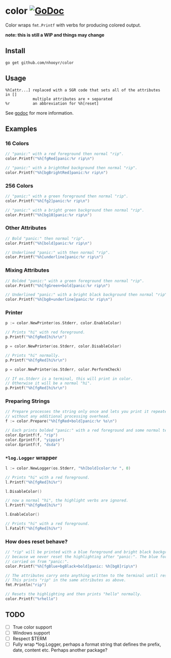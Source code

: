 # color [![GoDoc](https://godoc.org/github.com/nhooyr/color?status.svg)](https://godoc.org/github.com/nhooyr/color)

Color wraps `fmt.Printf` with verbs for producing colored output.

__note: this is still a WIP and things may change__

## Install
```
go get github.com/nhooyr/color
```

## Usage
```
%h[attr...]	replaced with a SGR code that sets all of the attributes in []
			multiple attributes are + separated
%r			an abbreviation for %h[reset]
```

See [godoc](https://godoc.org/github.com/nhooyr/color) for more information.

## Examples
### 16 Colors
```go
// "panic:" with a red foreground then normal "rip".
color.Printf("%h[fgRed]panic:%r rip\n")

// "panic:" with a brightRed background then normal "rip".
color.Printf("%h[bgBrightRed]panic:%r rip\n")
```

### 256 Colors
```go
// "panic:" with a green foreground then normal "rip".
color.Printf("%h[fg2]panic:%r rip\n")

// "panic:" with a bright green background then normal "rip".
color.Printf("%h[bg10]panic:%r rip\n")
```

### Other Attributes
```go
// Bold "panic:" then normal "rip".
color.Printf("%h[bold]panic:%r rip\n")

// Underlined "panic:" with then normal "rip".
color.Printf("%h[underline]panic:%r rip\n")
```

### Mixing Attributes
```go
// Bolded "panic:" with a green foreground then normal "rip".
color.Printf("%h[fgGreen+bold]panic:%r rip\n")

// Underlined "panic:" with a bright black background then normal "rip".
color.Printf("%h[bg8+underline]panic:%r rip\n")
```

### Printer
```go
p := color.NewPrinter(os.Stderr, color.EnableColor)

// Prints "hi" with red foreground.
p.Printf("%h[fgRed]hi%r\n")

p = color.NewPrinter(os.Stderr, color.DisableColor)

// Prints "hi" normally.
p.Printf("%h[fgRed]hi%r\n")

p = color.NewPrinter(os.Stderr, color.PerformCheck)

// If os.Stderr is a terminal, this will print in color.
// Otherwise it will be a normal "hi".
p.Printf("%h[fgRed]hi%r\n")
```

### Preparing Strings
```go
// Prepare processes the string only once and lets you print it repeatedly
// without any additional processing overhead.
f := color.Prepare("%h[fgRed+bold]panic:%r %s\n")

// Each prints bolded "panic:" with a red foreground and some normal text after.
color.Eprintf(f, "rip")
color.Eprintf(f, "yippie")
color.Eprintf(f, "dsda")
```

### `*log.Logger` wrapper
```go
l := color.NewLogger(os.Stderr, "%h[bold]color:%r ", 0)

// Prints "hi" with a red foreground.
l.Printf("%h[fgRed]hi%r")

l.DisableColor()

// now a normal "hi", the highlight verbs are ignored.
l.Printf("%h[fgRed]hi%r")

l.EnableColor()

// Prints "hi" with a red foreground.
l.Fatalf("%h[fgRed]hi%r")
```

### How does reset behave?
```go
// "rip" will be printed with a blue foreground and bright black background
// because we never reset the highlighting after "panic:". The blue foreground is
// carried on from "panic:".
color.Printf("%h[fgBlue+bgBlack+bold]panic: %h[bg8]rip\n")

// The attributes carry onto anything written to the terminal until reset.
// This prints "rip" in the same attributes as above.
fmt.Println("rip")

// Resets the highlighting and then prints "hello" normally.
color.Printf("%rhello")
```

## TODO
- [ ] True color support
- [ ] Windows support
- [ ] Respect $TERM
- [ ] Fully wrap \*log.Logger, perhaps a format string that defines the prefix, date, content etc. Perhaps another package?
